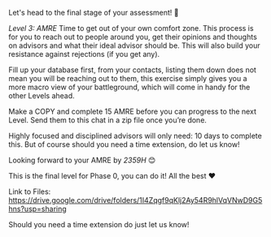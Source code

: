 Let's head to the final stage of your assessment! 🥳

*Level 3:*
*AMRE*
Time to get out of your own comfort zone. This process is for you to reach out to people around you, get their opinions and thoughts on advisors and what their ideal advisor should be. This will also build your resistance against rejections (if you get any).

Fill up your database first, from your contacts, listing them down does not mean you will be reaching out to them, this exercise simply gives you a more macro view of your battleground, which will come in handy for the other Levels ahead.

Make a COPY and complete 15 AMRE before you can progress to the next Level. 
Send them to this chat in a zip file once you’re done.

Highly focused and disciplined advisors will only need: 10 days to complete this. But of course should you need a time extension, do let us know! 

Looking forward to your AMRE by *<insert date> 2359H* 😊

This is the final level for Phase 0, you can do it! All the best ❤️ 

Link to Files: https://drive.google.com/drive/folders/1I4Zqgf9qKlj2Ay54R9hlVqVNwD9G5hns?usp=sharing

Should you need a time extension do just let us know!